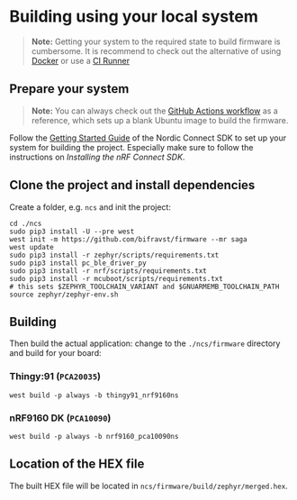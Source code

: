 # Building using your local system

> **Note:** Getting your system to the required state to build firmware is
> cumbersome. It is recommend to check out the alternative of using
> [Docker](./BuildingUsingDocker.md) or use a
> [CI Runner](./BuildingUsingGitHub.md)

## Prepare your system

> **Note:** You can always check out the
> [GitHub Actions workflow](https://github.com/bifravst/firmware/blob/saga/.github/workflows/build-and-release.yaml)
> as a reference, which sets up a blank Ubuntu image to build the firmware.

Follow the
[Getting Started Guide](http://developer.nordicsemi.com/nRF_Connect_SDK/doc/latest/nrf/getting_started.html)
of the Nordic Connect SDK to set up your system for building the project.
Especially make sure to follow the instructions on _Installing the nRF Connect
SDK_.

## Clone the project and install dependencies

Create a folder, e.g. `ncs` and init the project:

    cd ./ncs
    sudo pip3 install -U --pre west
    west init -m https://github.com/bifravst/firmware --mr saga
    west update
    sudo pip3 install -r zephyr/scripts/requirements.txt
    sudo pip3 install pc_ble_driver_py
    sudo pip3 install -r nrf/scripts/requirements.txt
    sudo pip3 install -r mcuboot/scripts/requirements.txt
    # this sets $ZEPHYR_TOOLCHAIN_VARIANT and $GNUARMEMB_TOOLCHAIN_PATH
    source zephyr/zephyr-env.sh

## Building

Then build the actual application: change to the `./ncs/firmware` directory and
build for your board:

### Thingy:91 (`PCA20035`)

    west build -p always -b thingy91_nrf9160ns

### nRF9160 DK (`PCA10090`)

    west build -p always -b nrf9160_pca10090ns

## Location of the HEX file

The built HEX file will be located in `ncs/firmware/build/zephyr/merged.hex`.
